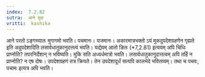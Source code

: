 ```yaml
---
index:  7.2.82
sutra:  आने मुक्
vritti:  kashika 
---
```


आने परतो ऽङ्गस्यातः मुगागमो भवति। पचमानः। यजमानः। अकारमात्रभक्तो ऽयं मुकदुपदेशग्रहणेन गृह्यते इति अदुपदेशादिति लसार्वधातुकानुदत्तत्वं भवति। यद्येवम् आतो ङितः (*7,2.81) इत्ययम् अपि चिधिः प्राप्नोति? तपरनिर्देशान् न भविष्यति। मुकि सति अध्यर्धमात्रो भवति। लसार्वधातुकानुदात्तत्वम् अपि तर्हि न प्राप्नोति? न एष दोषः। उपदेशग्रहणं तत्र क्रियते। तेन उपदेशादूर्धं सत्यपि कालभेदे भवितव्यम्। तथा च पचवः, पचामः इत्यत्र अपि भवति।

